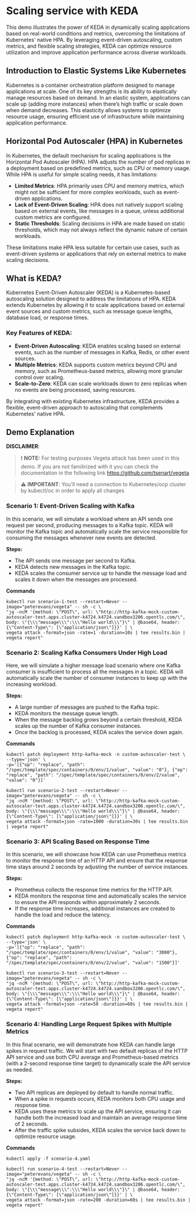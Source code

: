 # Scaling service with KEDA

This demo illustrates the power of KEDA in dynamically scaling applications based on real-world conditions and metrics, overcoming the limitations of Kubernetes' native HPA. By leveraging event-driven autoscaling, custom metrics, and flexible scaling strategies, KEDA can optimize resource utilization and improve application performance across diverse workloads.


## Introduction to Elastic Systems Like Kubernetes

Kubernetes is a container orchestration platform designed to manage applications at scale. One of its key strengths is its ability to elastically manage resources based on demand. In an elastic system, applications can scale up (adding more instances) when there’s high traffic or scale down when demand decreases. This elasticity allows systems to optimize resource usage, ensuring efficient use of infrastructure while maintaining application performance.

## Horizontal Pod Autoscaler (HPA) in Kubernetes

In Kubernetes, the default mechanism for scaling applications is the Horizontal Pod Autoscaler (HPA). HPA adjusts the number of pod replicas in a deployment based on predefined metrics, such as CPU or memory usage. While HPA is useful for simple scaling needs, it has limitations:

- **Limited Metrics**: HPA primarily uses CPU and memory metrics, which might not be sufficient for more complex workloads, such as event-driven applications.
- **Lack of Event-Driven Scaling**: HPA does not natively support scaling based on external events, like messages in a queue, unless additional custom metrics are configured.
- **Static Thresholds**: Scaling decisions in HPA are made based on static thresholds, which may not always reflect the dynamic nature of certain workloads.

These limitations make HPA less suitable for certain use cases, such as event-driven systems or applications that rely on external metrics to make scaling decisions.

## What is KEDA?

Kubernetes Event-Driven Autoscaler (KEDA) is a Kubernetes-based autoscaling solution designed to address the limitations of HPA. KEDA extends Kubernetes by allowing it to scale applications based on external event sources and custom metrics, such as message queue lengths, database load, or response times.

### Key Features of KEDA:
- **Event-Driven Autoscaling**: KEDA enables scaling based on external events, such as the number of messages in Kafka, Redis, or other event sources.
- **Multiple Metrics**: KEDA supports custom metrics beyond CPU and memory, such as Prometheus-based metrics, allowing more granular control over scaling.
- **Scale-to-Zero**: KEDA can scale workloads down to zero replicas when no events are being processed, saving resources.

By integrating with existing Kubernetes infrastructure, KEDA provides a flexible, event-driven approach to autoscaling that complements Kubernetes' native HPA.

## Demo Explanation

**__DISCLAIMER__**:

> ❗️ **NOTE:** For testing purposes Vegeta attack has been used in this demo. If you are not familirized with it you can check the documentation in the following link https://github.com/tsenart/vegeta

> ⚠️ **IMPORTANT**: You'll need a connection to Kubernetes/ocp cluster by kubectl/oc in order to apply all changes

### Scenario 1: Event-Driven Scaling with Kafka

In this scenario, we will simulate a workload where an API sends one request per second, producing messages to a Kafka topic. KEDA will monitor the Kafka topic and automatically scale the service responsible for consuming the messages whenever new events are detected.

**Steps:**
- The API sends one message per second to Kafka.
- KEDA detects new messages in the Kafka topic.
- KEDA scales the consumer service up to handle the message load and scales it down when the messages are processed.

**Commands**

```
kubectl run scenario-1-test --restart=Never --image="peterevans/vegeta" -- sh -c \
"jq -ncM '{method: \"POST\", url: \"http://http-kafka-mock-custom-autoscaler-test.apps.cluster-k4724.k4724.sandbox3206.opentlc.com/\", body: \"{\\\"message\\\":\\\"Hello world\\\"}\" | @base64, header: {\"Content-Type\": [\"application/json\"]}}' | \
vegeta attack -format=json -rate=1 -duration=10s | tee results.bin | vegeta report"
```

### Scenario 2: Scaling Kafka Consumers Under High Load

Here, we will simulate a higher message load scenario where one Kafka consumer is insufficient to process all the messages in a topic. KEDA will automatically scale the number of consumer instances to keep up with the increasing workload.

**Steps:**
- A large number of messages are pushed to the Kafka topic.
- KEDA monitors the message queue length.
- When the message backlog grows beyond a certain threshold, KEDA scales up the number of Kafka consumer instances.
- Once the backlog is processed, KEDA scales the service down again.

**Commands**

```
kubectl patch deployment http-kafka-mock -n custom-autoscaler-test \
--type='json' \
-p='[{"op": "replace", "path": "/spec/template/spec/containers/0/env/1/value", "value": "0"}, {"op": "replace", "path": "/spec/template/spec/containers/0/env/2/value", "value": "0"}]'

```
```
kubectl run scenario-2-test --restart=Never --image="peterevans/vegeta" -- sh -c \
"jq -ncM '{method: \"POST\", url: \"http://http-kafka-mock-custom-autoscaler-test.apps.cluster-k4724.k4724.sandbox3206.opentlc.com/\", body: \"{\\\"message\\\":\\\"Hello world\\\"}\" | @base64, header: {\"Content-Type\": [\"application/json\"]}}' | \
vegeta attack -format=json -rate=1000 -duration=30s | tee results.bin | vegeta report"
```

### Scenario 3: API Scaling Based on Response Time

In this scenario, we will showcase how KEDA can use Prometheus metrics to monitor the response time of an HTTP API and ensure that the response time stays around 2 seconds by adjusting the number of service instances.

**Steps:**
- Prometheus collects the response time metrics for the HTTP API.
- KEDA monitors the response time and automatically scales the service to ensure the API responds within approximately 2 seconds.
- If the response time increases, additional instances are created to handle the load and reduce the latency.

**Commands**


```
kubectl patch deployment http-kafka-mock -n custom-autoscaler-test \
--type='json' \
-p='[{"op": "replace", "path": "/spec/template/spec/containers/0/env/1/value", "value": "3000"}, {"op": "replace", "path": "/spec/template/spec/containers/0/env/2/value", "value": "1500"}]'

```

```
kubectl run scenario-3-test --restart=Never --image="peterevans/vegeta" -- sh -c \
"jq -ncM '{method: \"POST\", url: \"http://http-kafka-mock-custom-autoscaler-test.apps.cluster-k4724.k4724.sandbox3206.opentlc.com/\", body: \"{\\\"message\\\":\\\"Hello world\\\"}\" | @base64, header: {\"Content-Type\": [\"application/json\"]}}' | \
vegeta attack -format=json -rate=50 -duration=60s | tee results.bin | vegeta report"
```

### Scenario 4: Handling Large Request Spikes with Multiple Metrics

In this final scenario, we will demonstrate how KEDA can handle large spikes in request traffic. We will start with two default replicas of the HTTP API service and use both CPU average and Prometheus-based metrics (with a 2-second response time target) to dynamically scale the API service as needed.

**Steps:**
- Two API replicas are deployed by default to handle normal traffic.
- When a spike in requests occurs, KEDA monitors both CPU usage and response time.
- KEDA uses these metrics to scale up the API service, ensuring it can handle both the increased load and maintain an average response time of 2 seconds.
- After the traffic spike subsides, KEDA scales the service back down to optimize resource usage.

**Commands**

```
kubectl apply -f scenario-4.yaml
```

```
kubectl run scenario-4-test --restart=Never --image="peterevans/vegeta" -- sh -c \
"jq -ncM '{method: \"POST\", url: \"http://http-kafka-mock-custom-autoscaler-test.apps.cluster-k4724.k4724.sandbox3206.opentlc.com/\", body: \"{\\\"message\\\":\\\"Hello world\\\"}\" | @base64, header: {\"Content-Type\": [\"application/json\"]}}' | \
vegeta attack -format=json -rate=200 -duration=60s | tee results.bin | vegeta report"
```